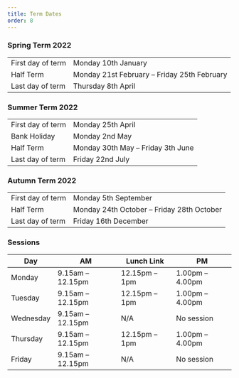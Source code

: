 ```yaml
---
title: Term Dates
order: 8
---
```


### Spring Term 2022

|                   |                                             |
| ----------------- | ------------------------------------------- |
| First day of term | Monday 10th January                         |
| Half Term         | Monday 21st February – Friday 25th February |
| Last day of term  | Thursday 8th April                          |

### Summer Term 2022

|                   |                                   |
| ----------------- | --------------------------------- |
| First day of term | Monday 25th April                 |
| Bank Holiday      | Monday 2nd May                    |
| Half Term         | Monday 30th May – Friday 3th June |
| Last day of term  | Friday 22nd July                  |

### Autumn Term 2022

|                   |                                           |
| ----------------- | ----------------------------------------- |
| First day of term | Monday 5th September                      |
| Half Term         | Monday 24th October – Friday 28th October |
| Last day of term  | Friday 16th December                      |

### Sessions

| Day       | AM               | Lunch Link    | PM              |
| --------- | ---------------- | ------------- | --------------- |
| Monday    | 9.15am – 12.15pm | 12.15pm – 1pm | 1.00pm – 4.00pm |
| Tuesday   | 9.15am – 12.15pm | 12.15pm – 1pm | 1.00pm – 4.00pm |
| Wednesday | 9.15am – 12.15pm | N/A           | No session      |
| Thursday  | 9.15am – 12.15pm | 12.15pm – 1pm | 1.00pm – 4.00pm |
| Friday    | 9.15am – 12.15pm | N/A           | No session      |
